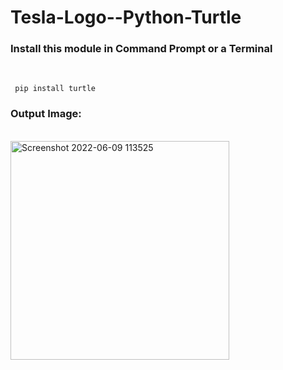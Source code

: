 # Tesla-Logo--Python-Turtle
<h3>Install this module in Command Prompt or a Terminal</h3>
<br>

` pip install turtle`

<h3>Output Image:</h3>
<br>
<img width="350" alt="Screenshot 2022-06-09 113525" src="https://user-images.githubusercontent.com/100597998/173238526-4e8a83d0-40fd-4e5c-a021-6d6b3a32c2f4.png">
